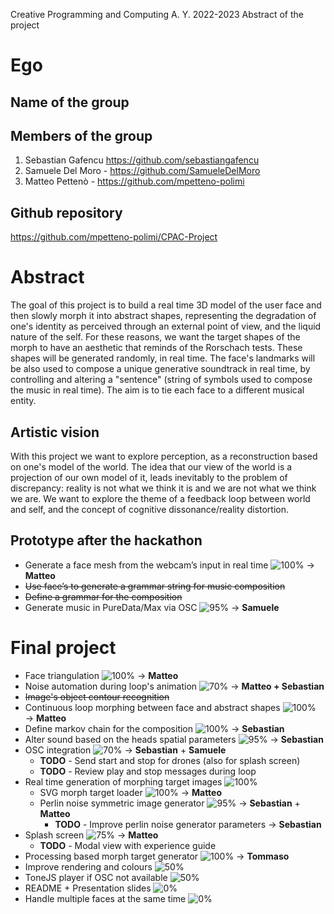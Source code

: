 Creative Programming and Computing
A. Y. 2022-2023
Abstract of the project

# Ego

## Name of the group

## Members of the group
1.	Sebastian Gafencu https://github.com/sebastiangafencu
2.	Samuele Del Moro - https://github.com/SamueleDelMoro
3.	Matteo Pettenò - https://github.com/mpetteno-polimi

## Github repository
https://github.com/mpetteno-polimi/CPAC-Project

# Abstract
The goal of this project is to build a real time 3D model of the user face and then slowly morph it into abstract shapes, representing the degradation of one's identity as perceived through an external point of view, and the liquid nature of the self.
For these reasons, we want the target shapes of the morph to have an aesthetic that reminds of the Rorschach tests. These shapes will be generated randomly, in real time.
The face's landmarks will be also used to compose a unique generative soundtrack in real time, by controlling and altering a "sentence" (string of symbols used to compose the music in real time). The aim is to tie each face to a different musical entity.

## Artistic vision
With this project we want to explore perception, as a reconstruction based on one's model of the world. The idea that our view of the world is a projection of our own model of it, leads inevitably to the problem of discrepancy: reality is not what we think it is and we are not what we think we are. We want to explore the theme of a feedback loop between world and self, and the concept of cognitive dissonance/reality distortion.

## Prototype after the hackathon
- Generate a face mesh from the webcam’s input in real time ![100%](https://progress-bar.dev/100) &rarr; **Matteo**
- ~~Use face’s to generate a grammar string for music composition~~
- ~~Define a grammar for the composition~~
- Generate music in PureData/Max via OSC ![95%](https://progress-bar.dev/95) &rarr; **Samuele**

# Final project
- Face triangulation ![100%](https://progress-bar.dev/100) &rarr; **Matteo**
- Noise automation during loop's animation ![70%](https://progress-bar.dev/20) &rarr; **Matteo + Sebastian**
- ~~Image's object contour recognition~~
- Continuous loop morphing between face and abstract shapes ![100%](https://progress-bar.dev/100) &rarr; **Matteo**
- Define markov chain for the composition ![100%](https://progress-bar.dev/100) &rarr; **Sebastian**
- Alter sound based on the heads spatial parameters ![95%](https://progress-bar.dev/95) &rarr; **Sebastian**
- OSC integration ![70%](https://progress-bar.dev/70) &rarr; **Sebastian** + **Samuele**
  - **TODO** - Send start and stop for drones (also for splash screen)
  - **TODO** - Review play and stop messages during loop
- Real time generation of morphing target images ![100%](https://progress-bar.dev/100)
  - SVG morph target loader ![100%](https://progress-bar.dev/100) &rarr; **Matteo**
  - Perlin noise symmetric image generator ![95%](https://progress-bar.dev/95) &rarr; **Sebastian** + **Matteo**
    - **TODO** - Improve perlin noise generator parameters &rarr; **Sebastian**
- Splash screen ![75%](https://progress-bar.dev/75) &rarr; **Matteo**
  - **TODO** - Modal view with experience guide
- Processing based morph target generator ![100%](https://progress-bar.dev/100) &rarr; **Tommaso**
- Improve rendering and colours ![50%](https://progress-bar.dev/50)
- ToneJS player if OSC not available ![50%](https://progress-bar.dev/50)
- README + Presentation slides ![0%](https://progress-bar.dev/0)
- Handle multiple faces at the same time ![0%](https://progress-bar.dev/0)
